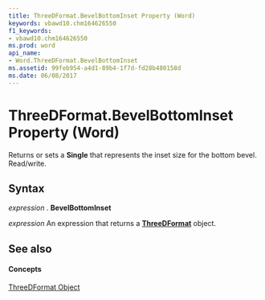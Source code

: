 ```yaml
---
title: ThreeDFormat.BevelBottomInset Property (Word)
keywords: vbawd10.chm164626550
f1_keywords:
- vbawd10.chm164626550
ms.prod: word
api_name:
- Word.ThreeDFormat.BevelBottomInset
ms.assetid: 99feb954-a4d1-89b4-1f7d-fd28b480158d
ms.date: 06/08/2017
---
```



# ThreeDFormat.BevelBottomInset Property (Word)

Returns or sets a  **Single** that represents the inset size for the bottom bevel. Read/write.


## Syntax

 _expression_ . **BevelBottomInset**

 _expression_ An expression that returns a **[ThreeDFormat](Word.ThreeDFormat.md)** object.


## See also


#### Concepts


[ThreeDFormat Object](Word.ThreeDFormat.md)

